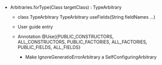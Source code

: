 - Arbitraries.forType(Class<T> targetClass) : TypeArbitrary<T>

  - class TypeArbitrary<T>
      TypeArbitrary<T> useFields(String fieldNames ...)

  - User guide entry

  - Annotation @Use({PUBLIC_CONSTRUCTORS, ALL_CONSTRUCTORS,
  PUBLIC_FACTORIES, ALL_FACTORIES, PUBLIC_FIELDS, ALL_FIELDS}
    - Make IgnoreGeneratioErrorArbitrary a SelfConfiguringArbitrary
